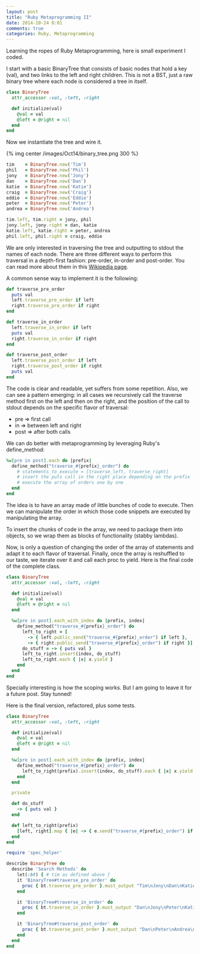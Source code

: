 ```yaml
---
layout: post
title: "Ruby Metaprogramming II"
date: 2014-10-24 8:01
comments: true
categories: Ruby, Metaprogramming
---
```


Learning the ropes of Ruby Metaprogramming, here is small experiment I coded.

I start with a basic BinaryTree that consists of basic nodes that hold a key (val), and two links to the left and right children. This is not a BST, just a raw binary tree where each node is considered a tree in itself.

```ruby
class BinaryTree
  attr_accessor :val, :left, :right

  def initialize(val)
    @val = val
    @left = @right = nil
  end
end
```

Now we instantiate the tree and wire it.

{% img center /images/Oct14/binary_tree.png 300 %}

<!--more-->

```ruby
tim    = BinaryTree.new('Tim')
phil   = BinaryTree.new('Phil')
jony   = BinaryTree.new('Jony')
dan    = BinaryTree.new('Dan')
katie  = BinaryTree.new('Katie')
craig  = BinaryTree.new('Craig')
eddie  = BinaryTree.new('Eddie')
peter  = BinaryTree.new('Peter')
andrea = BinaryTree.new('Andrea')

tim.left, tim.right = jony, phil
jony.left, jony.right = dan, katie
katie.left, katie.right = peter, andrea
phil.left, phil.right = craig, eddie
```

We are only interested in traversing the tree and outputting to stdout the names of each node. There are three different ways to perform this traversal in a depth-first fashion: pre-order, in-order and post-order. You can read more about them in this [Wikipedia page](http://en.wikipedia.org/wiki/Tree_traversal).

A common sense way to implement it is the following:

```ruby
def traverse_pre_order
  puts val
  left.traverse_pre_order if left
  right.traverse_pre_order if right
end

def traverse_in_order
  left.traverse_in_order if left
  puts val
  right.traverse_in_order if right
end

def traverse_post_order
  left.traverse_post_order if left
  right.traverse_post_order if right
  puts val
end
```

The code is clear and readable, yet suffers from some repetition. Also, we can see a pattern emerging: in all cases we recursively call the traverse method first on the left and then on the right, and the position of the call to stdout depends on the specific flavor of traversal:

- pre => first call
- in  => between left and right
- post => after both calls

We can do better with metaprogramming by leveraging Ruby's define_method:

```ruby
%w[pre in post].each do |prefix|
  define_method("traverse_#{prefix}_order") do
    # statements_to_execute = [traverse_left, traverse_right]
    # insert the puts call in the right place depending on the prefix
    # execute the array of orders one by one
  end
end
```

The idea is to have an array made of little bunches of code to execute. Then we can manipulate the order in which those code snippets are executed by manipulating the array.

To insert the chunks of code in the array, we need to package them into objects, so we wrap them as blocks of functionality (stabby lambdas).

Now, is only a question of changing the order of the array of statements and adapt it to each flavor of traversal. Finally, once the array is reshuffled to our taste, we iterate over it and call each proc to yield. Here is the final code of the complete class.

```ruby
class BinaryTree
  attr_accessor :val, :left, :right

  def initialize(val)
    @val = val
    @left = @right = nil
  end

  %w[pre in post].each_with_index do |prefix, index|
    define_method("traverse_#{prefix}_order") do
      left_to_right = [
        -> { left.public_send("traverse_#{prefix}_order") if left },
        -> { right.public_send("traverse_#{prefix}_order") if right }]
      do_stuff = -> { puts val }
      left_to_right.insert(index, do_stuff)
      left_to_right.each { |x| x.yield }
    end
  end
end
```

Specially interesting is how the scoping works. But I am going to leave it for a future post. Stay tunned!

Here is the final version, refactored, plus some tests.

```ruby
class BinaryTree
  attr_accessor :val, :left, :right

  def initialize(val)
    @val = val
    @left = @right = nil
  end

  %w[pre in post].each_with_index do |prefix, index|
    define_method("traverse_#{prefix}_order") do
      left_to_right(prefix).insert(index, do_stuff).each { |x| x.yield }
    end
  end

  private

  def do_stuff
    -> { puts val }
  end

  def left_to_right(prefix)
    [left, right].map { |e| -> { e.send("traverse_#{prefix}_order") if e } }
  end
end
```

```ruby
require 'spec_helper'

describe BinaryTree do
  describe 'Search Methods' do
    let(:bt) { # tim as defined above }
    it 'BinaryTree#traverse_pre_order' do
      proc { bt.traverse_pre_order }.must_output "Tim\nJony\nDan\nKatie\nPeter\nAndrea\nPhil\nCraig\nEddie\n"
    end

    it 'BinaryTree#traverse_in_order' do
      proc { bt.traverse_in_order }.must_output "Dan\nJony\nPeter\nKatie\nAndrea\nTim\nCraig\nPhil\nEddie\n"
    end

    it 'BinaryTree#traverse_post_order' do
      proc { bt.traverse_post_order }.must_output "Dan\nPeter\nAndrea\nKatie\nJony\nCraig\nEddie\nPhil\nTim\n"
    end
  end
end
```
